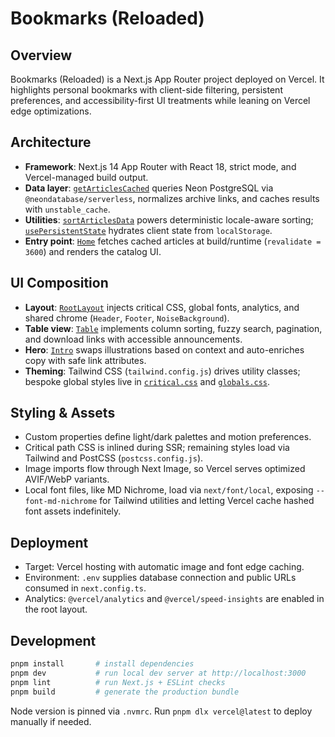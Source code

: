 # Bookmarks (Reloaded)

## Overview
Bookmarks (Reloaded) is a Next.js App Router project deployed on Vercel. It highlights personal bookmarks with client-side filtering, persistent preferences, and accessibility-first UI treatments while leaning on Vercel edge optimizations.

## Architecture
- **Framework**: Next.js 14 App Router with React 18, strict mode, and Vercel-managed build output.
- **Data layer**: [`getArticlesCached`](src/utils/database.ts) queries Neon PostgreSQL via `@neondatabase/serverless`, normalizes archive links, and caches results with `unstable_cache`.
- **Utilities**: [`sortArticlesData`](src/utils/articles.ts) powers deterministic locale-aware sorting; [`usePersistentState`](src/hooks/usePersistentState.ts) hydrates client state from `localStorage`.
- **Entry point**: [`Home`](src/app/page.tsx) fetches cached articles at build/runtime (`revalidate = 3600`) and renders the catalog UI.

## UI Composition
- **Layout**: [`RootLayout`](src/app/layout.tsx) injects critical CSS, global fonts, analytics, and shared chrome (`Header`, `Footer`, `NoiseBackground`).
- **Table view**: [`Table`](src/components/Table.tsx) implements column sorting, fuzzy search, pagination, and download links with accessible announcements.
- **Hero**: [`Intro`](src/components/Intro.tsx) swaps illustrations based on context and auto-enriches copy with safe link attributes.
- **Theming**: Tailwind CSS (`tailwind.config.js`) drives utility classes; bespoke global styles live in [`critical.css`](src/app/critical.css) and [`globals.css`](src/app/globals.css).

## Styling & Assets
- Custom properties define light/dark palettes and motion preferences.
- Critical path CSS is inlined during SSR; remaining styles load via Tailwind and PostCSS (`postcss.config.js`).
- Image imports flow through Next Image, so Vercel serves optimized AVIF/WebP variants.
- Local font files, like MD Nichrome, load via `next/font/local`, exposing `--font-md-nichrome` for Tailwind utilities and letting Vercel cache hashed font assets indefinitely.

## Deployment
- Target: Vercel hosting with automatic image and font edge caching.
- Environment: `.env` supplies database connection and public URLs consumed in `next.config.ts`.
- Analytics: `@vercel/analytics` and `@vercel/speed-insights` are enabled in the root layout.

## Development
```bash
pnpm install       # install dependencies
pnpm dev           # run local dev server at http://localhost:3000
pnpm lint          # run Next.js + ESLint checks
pnpm build         # generate the production bundle
```

Node version is pinned via `.nvmrc`. Run `pnpm dlx vercel@latest` to deploy manually if needed.